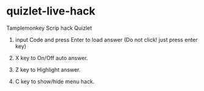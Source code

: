 # quizlet-live-hack
Tamplemonkey Scrip hack Quizlet

1. input Code and press Enter to load answer (Do not click! just press enter key)

2. X key to On/Off auto answer.

3. Z key to Highlight answer.

4. C key to show/hide menu hack.



